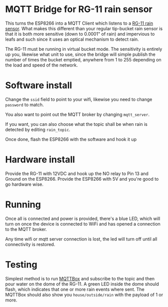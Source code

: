 # MQTT Bridge for RG-11 rain sensor

This turns the ESP8266 into a MQTT Client which listens to a 
[RG-11 rain sensor](http://rainsensors.com/how-it-works/). 
What makes this different than your regular tip-bucket rain sensor is
that it is both more sensitive (down to 0.0001" of rain) and impervious to
leafs and such since it uses an optical mechanism to detect rain.

The RG-11 must be running in virtual bucket mode. The sensitivity is entirely
up you, likewise what unit to use, since the bridge will simple publish the number of times the bucket emptied, anywhere from 1 to 255 depending on the load and speed of the network.

# Software install

Change the `ssid` field to point to your wifi, likewise you need to change
`password` to match.

You also want to point out the MQTT broker by changing `mqtt_server`.

If you want, you can also choose what the topic shall be when rain is detected by editing `rain_topic`.

Once done, flash the ESP8266 with the software and hook it up

# Hardware install

Provide the RG-11 with 12VDC and hook up the NO relay to Pin 13 and Ground 
on the ESP8266. Provide the ESP8266 with 5V and you're good to go hardware wise.

# Running

Once all is connected and power is provided, there's a blue LED, which will
turn on once the device is connected to WiFi and has opened a connection to
the MQTT broker.

Any time wifi or mqtt server connection is lost, the led will turn off until
all connectivity is restored.

# Testing

Simplest method is to run [MQTTBox](http://workswithweb.com/mqttbox.html) and subscribe to the topic and then pour
water on the dome of the RG-11. A green LED inside the dome should flash,
which indicates that one or more rain events where sent. The MQTTBox should also show you `house/outside/rain` with the payload of 1 or more.

